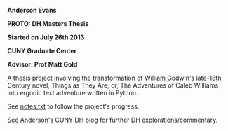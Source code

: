 
<p><b>Anderson Evans</b></p>
<p><b>PROTO: DH Masters Thesis</b></p>
<p><b>Started on July 26th 2013</b></p>
<p><b>CUNY Graduate Center</b></p>
<p><b>Advisor: Prof Matt Gold</b></p>


<p>A thesis project involving the transformation of William Godwin's late-18th Century novel, Things as They Are; or, The Adventures of Caleb Williams into ergodic text adventure written in Python.</p>

<p>See <a href="https://raw.github.com/EliCash82/proto/master/notes.txt">notes.txt</a> to follow the project's progress.</p>

<p>See <a href="http://andersondh2.commons.gc.cuny.edu/">Anderson's CUNY DH blog</a> for further DH explorations/commentary.